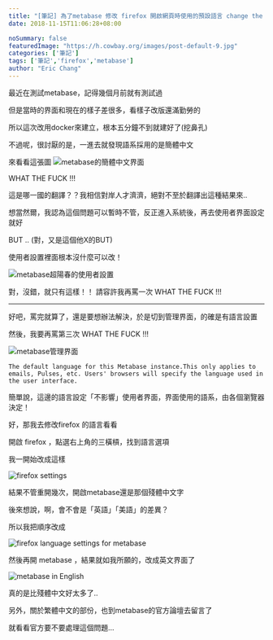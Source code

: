 ```yaml
---
title: "[筆記] 為了metabase 修改 firefox 開啟網頁時使用的預設語言 change the preferred language in firefox for metabase"
date: 2018-11-15T11:06:28+08:00

noSummary: false
featuredImage: "https://h.cowbay.org/images/post-default-9.jpg"
categories: ['筆記']
tags: ['筆記','firefox','metabase']
author: "Eric Chang"
---
```


最近在測試metabase，記得幾個月前就有測試過

但是當時的界面和現在的樣子差很多，看樣子改版還滿勤勞的

所以這次改用docker來建立，根本五分鐘不到就建好了(挖鼻孔)

不過呢，很討厭的是，一進去就發現語系採用的是簡體中文


<!--more-->

來看看這張圖
![metabase的簡體中文界面](https://i.imgur.com/oK6WmtJ.png)

WHAT THE FUCK !!!

這是哪一國的翻譯？？我相信對岸人才濟濟，絕對不至於翻譯出這種結果來..

想當然爾，我認為這個問題可以暫時不管，反正進入系統後，再去使用者界面設定就好

BUT .. (對，又是這個他X的BUT)

使用者設置裡面根本沒什麼可以改！

![metabase超陽春的使用者設置](https://i.imgur.com/DBRE5J6.png)

對，沒錯，就只有這樣！！ 請容許我再罵一次 WHAT THE FUCK !!!

* * *

好吧，罵完就算了，還是要想辦法解決，於是切到管理界面，的確是有語言設置

然後，我要再罵第三次 WHAT THE FUCK !!!

![metabase管理界面](https://i.imgur.com/HCSf8Ba.png)

```
The default language for this Metabase instance.This only applies to emails, Pulses, etc. Users' browsers will specify the language used in the user interface.
```

簡單說，這邊的語言設定「不影響」使用者界面，界面使用的語系，由各個瀏覽器決定！

好，那我去修改firefox 的語言看看

開啟 firefox ，點選右上角的三橫槓，找到語言選項

我一開始改成這樣

![firefox settings](https://i.imgur.com/630BBJF.png)

結果不管重開幾次，開啟metabase還是那個殘體中文字

後來想說，啊，會不會是「英語」「美語」的差異？

所以我把順序改成

![firefox language settings for metabase](https://i.imgur.com/pfdSWaC.png)

然後再開 metabase ，結果就如我所願的，改成英文界面了

![metabase in English](https://i.imgur.com/rc6SLSC.png)

真的是比殘體中文好太多了..

另外，關於繁體中文的部份，也到metabase的官方論壇去留言了

就看看官方要不要處理這個問題...








